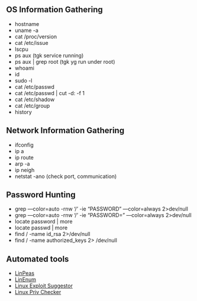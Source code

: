 ## OS Information Gathering
- hostname
- uname -a 
- cat /proc/version
- cat /etc/issue
- lscpu
- ps aux (tgk service running)
- ps aux | grep root (tgk yg run under root)
- whoami
- id
- sudo -l
- cat /etc/passwd
- cat /etc/passwd | cut -d: -f 1
- cat /etc/shadow
- cat /etc/group
- history

## Network Information Gathering
- ifconfig
- ip a
- ip route
- arp -a
- ip neigh
- netstat -ano (check port, communication)

## Password Hunting
- grep —color=auto -rnw ‘/’ -ie “PASSWORD” —color=always 2>dev/null
- grep —color=auto -rnw ‘/’ -ie “PASSWORD=” —color=always 2>dev/null
- locate password | more
- locate passwd | more
- find / -name id_rsa 2>/dev/null
- find / -name authorized_keys  2> /dev/null


## Automated tools
- [LinPeas](https://github.com/carlospolop/privilege-escalation-awesome-scripts-suite/tree/master/linPEAS)
- [LinEnum](https://github.com/rebootuser/LinEnum)
- [Linux Exploit Suggestor](https://github.com/mzet-/linux-exploit-suggester)
- [Linux Priv Checker](https://github.com/sleventyeleven/linuxprivchecker)